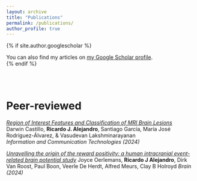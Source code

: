 ```yaml
---
layout: archive
title: "Publications"
permalink: /publications/
author_profile: true
---
```


{% if site.author.googlescholar %}
  <div class="wordwrap">You can also find my articles on <a href="{{site.author.googlescholar}}">my Google Scholar profile</a>.</div>
{% endif %}

<br/><br/>

Peer-reviewed
=====

[*Region of Interest Features and Classification of MRI Brain Lesions*](https://link.springer.com/chapter/10.1007/978-3-031-75431-9_4)  
Darwin Castillo, **Ricardo J. Alejandro**, Santiago García, María José Rodríguez-Álvarez, & Vasudevan Lakshminarayanan    
*Information and Communication Technologies (2024)*

[*Unravelling the origin of the reward positivity: a human intracranial event-related brain potential study*](https://academic.oup.com/brain/advance-article-abstract/doi/10.1093/brain/awae259/7727398)
Joyce Oerlemans, **Ricardo J Alejandro**, Dirk Van Roost, Paul Boon, Veerle De Herdt, Alfred Meurs, Clay B Holroyd
*Brain (2024)*
